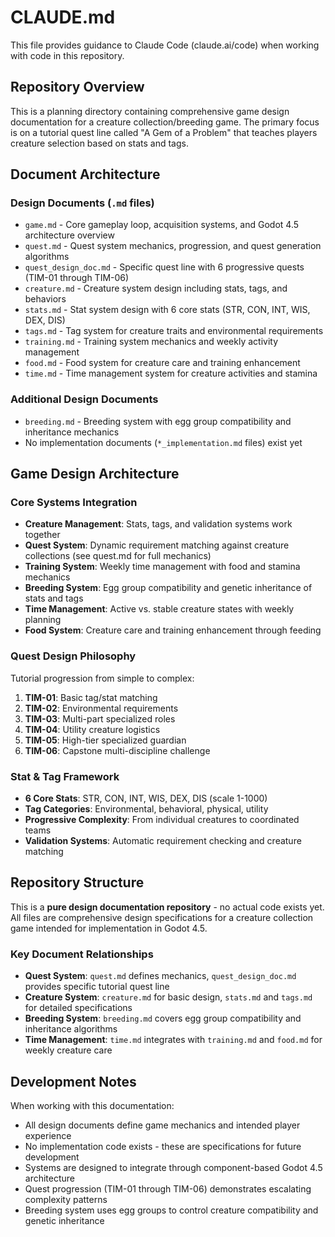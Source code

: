 # CLAUDE.md

This file provides guidance to Claude Code (claude.ai/code) when working with code in this repository.

## Repository Overview

This is a planning directory containing comprehensive game design documentation for a creature collection/breeding game. The primary focus is on a tutorial quest line called "A Gem of a Problem" that teaches players creature selection based on stats and tags.

## Document Architecture

### Design Documents (`.md` files)
- `game.md` - Core gameplay loop, acquisition systems, and Godot 4.5 architecture overview
- `quest.md` - Quest system mechanics, progression, and quest generation algorithms
- `quest_design_doc.md` - Specific quest line with 6 progressive quests (TIM-01 through TIM-06)
- `creature.md` - Creature system design including stats, tags, and behaviors
- `stats.md` - Stat system design with 6 core stats (STR, CON, INT, WIS, DEX, DIS)
- `tags.md` - Tag system for creature traits and environmental requirements
- `training.md` - Training system mechanics and weekly activity management
- `food.md` - Food system for creature care and training enhancement
- `time.md` - Time management system for creature activities and stamina

### Additional Design Documents
- `breeding.md` - Breeding system with egg group compatibility and inheritance mechanics
- No implementation documents (`*_implementation.md` files) exist yet

## Game Design Architecture

### Core Systems Integration
- **Creature Management**: Stats, tags, and validation systems work together
- **Quest System**: Dynamic requirement matching against creature collections (see quest.md for full mechanics)
- **Training System**: Weekly time management with food and stamina mechanics
- **Breeding System**: Egg group compatibility and genetic inheritance of stats and tags
- **Time Management**: Active vs. stable creature states with weekly planning
- **Food System**: Creature care and training enhancement through feeding

### Quest Design Philosophy
Tutorial progression from simple to complex:
1. **TIM-01**: Basic tag/stat matching
2. **TIM-02**: Environmental requirements
3. **TIM-03**: Multi-part specialized roles
4. **TIM-04**: Utility creature logistics
5. **TIM-05**: High-tier specialized guardian
6. **TIM-06**: Capstone multi-discipline challenge

### Stat & Tag Framework
- **6 Core Stats**: STR, CON, INT, WIS, DEX, DIS (scale 1-1000)
- **Tag Categories**: Environmental, behavioral, physical, utility
- **Progressive Complexity**: From individual creatures to coordinated teams
- **Validation Systems**: Automatic requirement checking and creature matching

## Repository Structure

This is a **pure design documentation repository** - no actual code exists yet. All files are comprehensive design specifications for a creature collection game intended for implementation in Godot 4.5.

### Key Document Relationships
- **Quest System**: `quest.md` defines mechanics, `quest_design_doc.md` provides specific tutorial quest line
- **Creature System**: `creature.md` for basic design, `stats.md` and `tags.md` for detailed specifications
- **Breeding System**: `breeding.md` covers egg group compatibility and inheritance algorithms
- **Time Management**: `time.md` integrates with `training.md` and `food.md` for weekly creature care

## Development Notes

When working with this documentation:
- All design documents define game mechanics and intended player experience
- No implementation code exists - these are specifications for future development
- Systems are designed to integrate through component-based Godot 4.5 architecture
- Quest progression (TIM-01 through TIM-06) demonstrates escalating complexity patterns
- Breeding system uses egg groups to control creature compatibility and genetic inheritance